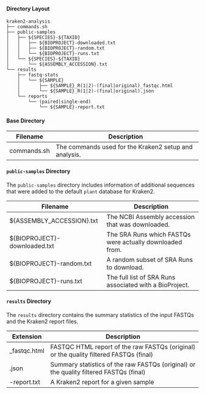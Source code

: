 
#### Directory Layout

```
kraken2-analysis
├── commands.sh
├── public-samples
│   ├── ${SPECIES}-${TAXID}
│   │   ├── ${BIOPROJECT}-downloaded.txt
│   │   ├── ${BIOPROJECT}-random.txt
│   │   └── ${BIOPROJECT}-runs.txt
│   └── ${SPECIES}-${TAXID}
│       └── ${ASSEMBLY_ACCESSION}.txt
└── results
    ├── fastq-stats
    │   └── ${SAMPLE}
    │       ├── ${SAMPLE}_R(1|2)-(final|original)_fastqc.html
    │       └── ${SAMPLE}_R(1|2)-(final|original).json
    └── reports
        └── (paired|single-end)
            └── ${SAMPLE}-report.txt

```

#### Base Directory

| Filename    | Description                                           |
|-------------|-------------------------------------------------------|
| commands.sh | The commands used for the Kraken2 setup and analysis. |

#### `public-samples` Directory
The `public-samples` directory includes information of additional sequences that were added to the default `plant` database for Kraken2.


| Filename                     | Description                                              |
|------------------------------|----------------------------------------------------------|
| ${ASSEMBLY_ACCESSION}.txt    | The NCBI Assembly accession that was downloaded.         |
| ${BIOPROJECT}-downloaded.txt | The SRA Runs which FASTQs were actually downloaded from. |
| ${BIOPROJECT}-random.txt     | A random subset of SRA Runs to download.                 |
| ${BIOPROJECT}-runs.txt       | The full list of SRA Runs associated with a BioProject.  |

#### `results` Directory
The `results` directory contains the summary statistics of the input FASTQs and the Kraken2 report files.

| Extension    | Description                                                                            |
|--------------|----------------------------------------------------------------------------------------|
| _fastqc.html | FASTQC HTML report of the raw FASTQs (original) or the quality filtered FASTQs (final) |
| .json        | Summary statistics of the raw FASTQs (original) or the quality filtered FASTQs (final) |
| -report.txt  | A Kraken2 report for a given sample                                                    |
